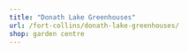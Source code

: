 ```yaml
---
title: "Donath Lake Greenhouses"
url: /fort-collins/donath-lake-greenhouses/
shop: garden centre
---
```

